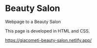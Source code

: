 # Beauty Salon

Webpage to a Beauty Salon

This page is developed in HTML and CSS.

https://giacometi-beauty-salon.netlify.app/
